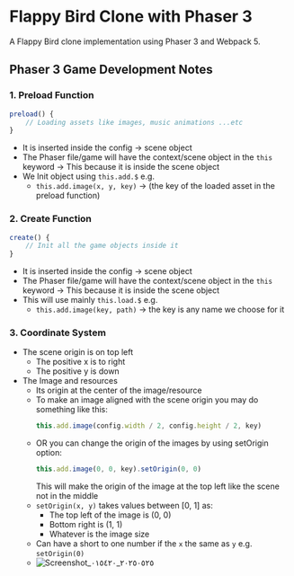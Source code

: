 # Flappy Bird Clone with Phaser 3

A Flappy Bird clone implementation using Phaser 3 and Webpack 5.

## Phaser 3 Game Development Notes

### 1. Preload Function
```javascript
preload() {
    // Loading assets like images, music animations ...etc
}
```
- It is inserted inside the config -> scene object
- The Phaser file/game will have the context/scene object in the `this` keyword -> This because it is inside the scene object
- We Init object using `this.add.$` e.g.
  - `this.add.image(x, y, key)` -> (the key of the loaded asset in the preload function)

### 2. Create Function
```javascript
create() {
    // Init all the game objects inside it
}
```
- It is inserted inside the config -> scene object
- The Phaser file/game will have the context/scene object in the `this` keyword -> This because it is inside the scene object
- This will use mainly `this.load.$` e.g.
  - `this.add.image(key, path)` -> the key is any name we choose for it

### 3. Coordinate System
- The scene origin is on top left
  - The positive x is to right
  - The positive y is down
- The Image and resources
  - Its origin at the center of the image/resource
  - To make an image aligned with the scene origin you may do something like this:
    ```javascript
    this.add.image(config.width / 2, config.height / 2, key)
    ```
  - OR you can change the origin of the images by using setOrigin option:
    ```javascript
    this.add.image(0, 0, key).setOrigin(0, 0)
    ```
    This will make the origin of the image at the top left like the scene not in the middle
  - `setOrigin(x, y)` takes values between [0, 1] as:
    - The top left of the image is (0, 0)
    - Bottom right is (1, 1)
    - Whatever is the image size
  - Can have a short to one number if the `x` the same as `y` e.g. `setOrigin(0)`
  - ![Screenshot_٢٠٢٥٠٥٢٥_٠١٥٤٢٠](https://github.com/user-attachments/assets/ef2d7d42-891e-4dac-9f0d-fa608949f536)
